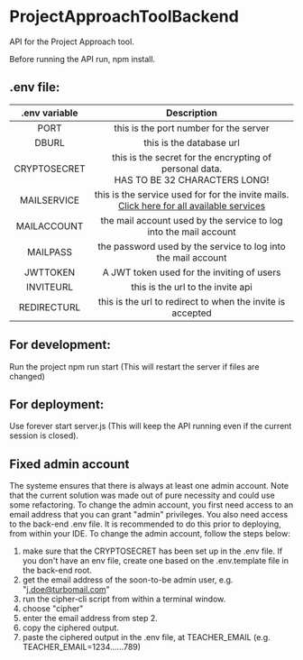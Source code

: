 # ProjectApproachToolBackend

API for the Project Approach tool.

Before running the API run, npm install.

## .env file:

|  .env variable |                                                                 Description                                                                 |
|:-------------------:|:------------------------------------------------------------------------------------------------------------------------------------------------:|
|         PORT        |                                                      this is the port number for the server                                                      |
|        DBURL        |                                                             this is the database url                                                             |
|     CRYPTOSECRET    |                              this is the secret for the encrypting of personal data. <br /> HAS TO BE 32 CHARACTERS LONG!                              |
|     MAILSERVICE     | this is the service used for for the invite mails.    <br/> <a href="https://nodemailer.com/smtp/well-known/">Click here for all available services<a> |
|     MAILACCOUNT     |                                         the mail account used by the service to log into the mail account                                        |
|       MAILPASS      |                                           the password used by the service to log into the mail account                                          |
|       JWTTOKEN      |                                                    A JWT token used for the inviting of users                                                    |
|       INVITEURL     |                                                         this is the url to the invite api                                                        |
|      REDIRECTURL    |                                               this is the url to redirect to when the invite is accepted                                         |

## For development:
Run the project npm run start (This will restart the server if files are changed)

## For deployment:
Use forever start server.js (This will keep the API running even if the current session is closed).

## Fixed admin account
The systeme ensures that there is always at least one admin account. Note that the current solution was made out of pure necessity and could use some refactoring.
To change the admin account, you first need access to an email address that you can grant "admin" privileges. You also need access to the back-end .env file.
It is recommended to do this prior to deploying, from within your IDE. To change the admin account, follow the steps below:

  1. make sure that the CRYPTOSECRET has been set up in the .env file. If you don't have an env file, create one based on the .env.template file in the back-end root.
  2. get the email address of the soon-to-be admin user, e.g. "j.doe@turbomail.com"
  3. run the cipher-cli script from within a terminal window.
  4. choose "cipher"
  5. enter the email address from step 2.
  6. copy the ciphered output.
  7. paste the ciphered output in the .env file, at TEACHER_EMAIL (e.g. TEACHER_EMAIL=1234......789)


